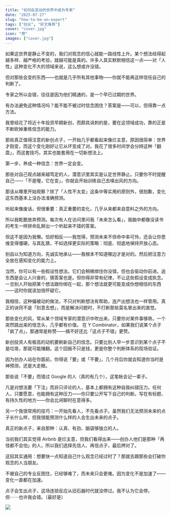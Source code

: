 ```yaml
---
title: "如何在变动的世界中成为专家"
date: "2025-07-27"
slug: "how-to-be-an-expert"
tags: ["创业", "好文推荐"]
cover: "cover.jpg"
icon: "😎"
images: ["cover.jpg"]
---
```

如果这世界是静止不变的，我们对观念的信心就能一路线性上升。某个想法经得起越多样、越严格的考验，就越可能是真的。许多人其实默默相信这一点——对「人性」这种变化不大的领域来说，这么想或许没错。



但对那些会变的东西——也就是几乎所有其他事物——你就不能再这样信任自己的判断了。



专家之所以会错，往往是因为他们精通的，是一个早已过期的世界。



有办法避免这种情况吗？能不能不被过时信念困住？答案是——可以，但得靠一点方法。



我曾经花了将近十年投资早期新创，而颇具讽刺的是，要在这领域成功，靠的正是不断砍掉重练信念的能力。



那些真正值得注意的新创点子，一开始几乎都看起来像烂主意，原因很简单：世界才刚变，而这个变化刚好让它从坏变成了对。我花了很多时间学会分辨这种「翻盘」，而这套技巧，其实也能套用在一切新想法上。



第一步，养成一种信念：世界一定会变。



那些对自己观点越来越笃定的人，潜意识里其实是认定世界静止。只要你不时提醒自己——「不是喔，它在变」，你就会开始训练自己去嗅出风的方向。



那该从哪里开始观察？除了「人性不太变」这条中等实用的原则外，很抱歉，变化这东西基本上没办法准确预测。



听起来像废话，但很重要：真正重要的变化，几乎从来都来自意料之外的方向。



所以我乾脆放弃预测。每次有人在访问里问我「未来怎么看」，我脑中都像没读书的考生一样拼命乱掰出一个听起来不错的答案。



但这不是因为我懒。恰好相反——我觉得，预测未来不但命中率可怜，还会让你思维变得僵硬。与其乱猜，不如选择更实际的策略：彻底、彻底地保持开放心态。



别自以为知道方向，先诚实地承认——我根本不知道哪边才是对的。然后把注意力全放在感知变化的能力上。



当然，你可以有一些假设性想法。它们会稍微绑住你没错，但也会驱动你前进。追东西是会让人兴奋的，猜答案也是。但你得非常有纪律，不让这些假设变成执念。
一旦别人开始把某个想法跟你绑在一起，那个想法就更可能变成你想相信的东西——这时你就该加倍怀疑它。



我相信，这种偏被动的做法，不只对判断想法有帮助，连产出想法也一样管用。真正的诀窍不是「刻意去想」，而是解决问题时，不打断那些莫名冒出来的直觉。



那些变化的风，常从某个领域专家的潜意识中吹出来。只要你对某件事够熟，一个突然跳出来的怪念头，几乎都有价值。
在 Y Combinator，如果我们说某个点子「疯了点」，那通常是称赞——搞不好还比「这点子不错」更赞。



新创投资人有极高的动机要刷新自己的信念。只要比别人早一步意识到某个点子不是垃圾，那就可能赚翻。这个回报不只是钱，更是你整个判断体系的现场验证。



因为创办人站在你面前，你得说「要」或「不要」，几个月后你就会知道你当时是神预测，还是大走眼。



那些说「不要」而错过 Google 的人（真的有几个），这笔帐会记一辈子。



凡是对想法要「下注」而非只评论的人，基本上都拥有这种自我纠错压力。任何人，只要愿意，也能拥有这种压力——你只要公开写下自己的判断。写在有标题、有持久性的地方——你会比闲聊时在意得多。



另一个我很常用的技巧：一开始先看人，不先看点子。虽然我们无法预测未来的点子长什么样，但我很能预测什么样的人会生出未来的点子。



真正的新点子，来自那种：认真、有劲、脑袋够独立的人。



当初我们其实觉得 Airbnb 是烂主意，但我们看得出来——创办人他们是那种「再怪都不会怕」的人，所以我们选择先信人、再信点子，最后押对了。



这招其实通用：想要快一点知道自己什么观念已经过时了？那就去跟那些会打破你观念的人当朋友。



不被自己的专业反困住，已经够难了，而未来只会更难。因为变化不是加速了——变化一直都在加速。



点子会生出点子，这场连锁反应从旧石器时代就没停过。我不认为它会停。
但⋯⋯也许我会错。（最好是）




![](https://prod-files-secure.s3.us-west-2.amazonaws.com/112d0858-5090-4d34-a606-b75eb8d65fd2/46476355-9cf3-4e99-9b7a-3531bc426380/1000202064.png?X-Amz-Algorithm=AWS4-HMAC-SHA256&X-Amz-Content-Sha256=UNSIGNED-PAYLOAD&X-Amz-Credential=ASIAZI2LB4662UXMT6MC%2F20250801%2Fus-west-2%2Fs3%2Faws4_request&X-Amz-Date=20250801T104355Z&X-Amz-Expires=3600&X-Amz-Security-Token=IQoJb3JpZ2luX2VjEML%2F%2F%2F%2F%2F%2F%2F%2F%2F%2FwEaCXVzLXdlc3QtMiJIMEYCIQDnbCDMabHXysre6NdYyKiyJxdGNrU0Oik8SUardZt3zgIhAPBiaGcWDbSiURfB3MqES2eEGCJ7O0vbgLzQsJs%2Bn0i5KogECOv%2F%2F%2F%2F%2F%2F%2F%2F%2F%2FwEQABoMNjM3NDIzMTgzODA1IgyGUABXQHFWn9KiBv4q3ANRpTw6HS8itBq4VhLh2wiBDph%2FTKA0J7OrP0lRiGgWrahfF17oobbdFBR5mmbStQXSIRKasbg4miw%2FeI9NEX20REV10JRiessrj1ACV2gx273sjnL7bHocJXIx0sNHnQRs%2B9PJ32PPh0BQsvD3JsRO2ZTwnbkf%2BAm0lgoik55C2Mk7g2MZl8Ak7RPgPSZU2%2FRzxKwSCT5%2BSmv0m1GDrtio0mjvPzRYuijzx6hldcjcsUwGI9ppVhajxzm1qjBHockjw%2BivvOVJMiSTrMcozDAlKdqztVfqm3GH9NISK2WyAYk%2BoKGLw7px7vVy4lU5%2BICFBez5F8VMv2eoJTu43UnnfJI1o4ZbVbJwceUmshCc7FIf7J0xGHz7p09d9VgOKtR0AznOMr2SLB7nMgMVQAU7IcDAefCE5QIss5GLwx9Rc%2Bu7kKsHApC3809GN62RZ%2Ff6XWPJXT2AudM4wbL9iF9UGXTV912y0hB6fR9aEzyD33zAicefsIG15jiMt4kpzeLwyGHP6ZX0xmDpcayWSovFKsjVuqD9WJEGylP7W3YlaM3zMh5N4crA5%2BMPa3GGTZEt%2FYWLXwv0bPLEcWx80CzlMfBjQ%2BULJ7VB2daPJccJN6ohDLlYh9nEy3FMNzCZm7LEBjqkAV4tXAMaXwrUkZP1HyyRX%2Fi60t5LpwzjtHbRkV%2BczjbXT4%2B1YnrqAXgLPlo%2Fpe8mDXn9P7yq41YAUQyExOX7tI33D0BtisT%2B4RUmxdylvGtCIMaWegOvPJRzBizZnG4QqCckWqA533bgmn9mU9AU%2BP1a680iKEVduHPSnuDtmtfRXZmO%2Bs71TAooNJpSAKW2EDNJFBpVzMyZFaCLvnbYt0okvPvu&X-Amz-Signature=0c038c1bcdbc83871ad2fc9d9284273e0e79ecdde5f0787395a367c00e7a7d6e&X-Amz-SignedHeaders=host&x-amz-checksum-mode=ENABLED&x-id=GetObject)

